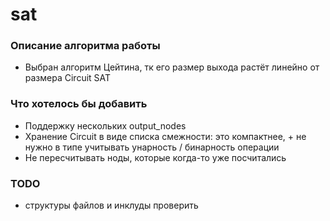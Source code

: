 # sat

### Описание алгоритма работы

- Выбран алгоритм Цейтина, тк его размер выхода растёт линейно от размера Circuit SAT

### Что хотелось бы добавить

- Поддержку нескольких output_nodes
- Хранение Circuit в виде списка смежности: это компактнее, + не нужно в типе учитывать унарность / бинарность операции
- Не пересчитывать ноды, которые когда-то уже посчитались

### TODO

- структуры файлов и инклуды проверить
